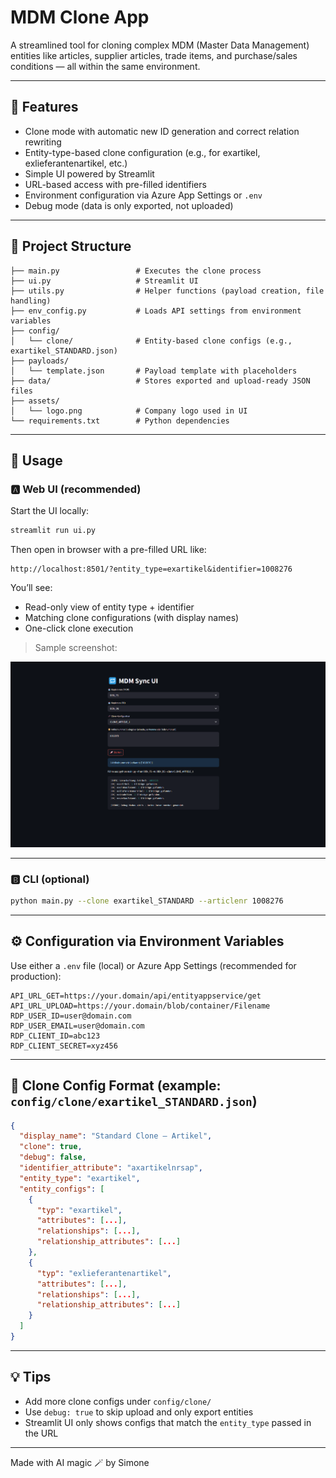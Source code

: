 # MDM Clone App

A streamlined tool for cloning complex MDM (Master Data Management) entities like articles, supplier articles, trade items, and purchase/sales conditions — all within the same environment.

---

## 🔧 Features

- Clone mode with automatic new ID generation and correct relation rewriting
- Entity-type-based clone configuration (e.g., for exartikel, exlieferantenartikel, etc.)
- Simple UI powered by Streamlit
- URL-based access with pre-filled identifiers
- Environment configuration via Azure App Settings or `.env`
- Debug mode (data is only exported, not uploaded)

---

## 🧱 Project Structure

```plaintext
├── main.py                 # Executes the clone process
├── ui.py                   # Streamlit UI
├── utils.py                # Helper functions (payload creation, file handling)
├── env_config.py           # Loads API settings from environment variables
├── config/
│   └── clone/              # Entity-based clone configs (e.g., exartikel_STANDARD.json)
├── payloads/
│   └── template.json       # Payload template with placeholders
├── data/                   # Stores exported and upload-ready JSON files
├── assets/
│   └── logo.png            # Company logo used in UI
└── requirements.txt        # Python dependencies
```

---

## 🚀 Usage

### 🅰️ Web UI (recommended)

Start the UI locally:

```bash
streamlit run ui.py
```

Then open in browser with a pre-filled URL like:

```
http://localhost:8501/?entity_type=exartikel&identifier=1008276
```

You’ll see:
- Read-only view of entity type + identifier
- Matching clone configurations (with display names)
- One-click clone execution

> Sample screenshot:

![Streamlit UI Screenshot](assets/streamlit_ui.png)

---

### 🅱️ CLI (optional)

```bash
python main.py --clone exartikel_STANDARD --articlenr 1008276
```

---

## ⚙️ Configuration via Environment Variables

Use either a `.env` file (local) or Azure App Settings (recommended for production):

```env
API_URL_GET=https://your.domain/api/entityappservice/get
API_URL_UPLOAD=https://your.domain/blob/container/Filename
RDP_USER_ID=user@domain.com
RDP_USER_EMAIL=user@domain.com
RDP_CLIENT_ID=abc123
RDP_CLIENT_SECRET=xyz456
```

---

## 🧪 Clone Config Format (example: `config/clone/exartikel_STANDARD.json`)

```json
{
  "display_name": "Standard Clone – Artikel",
  "clone": true,
  "debug": false,
  "identifier_attribute": "axartikelnrsap",
  "entity_type": "exartikel",
  "entity_configs": [
    {
      "typ": "exartikel",
      "attributes": [...],
      "relationships": [...],
      "relationship_attributes": [...]
    },
    {
      "typ": "exlieferantenartikel",
      "attributes": [...],
      "relationships": [...],
      "relationship_attributes": [...]
    }
  ]
}
```

---

## 💡 Tips

- Add more clone configs under `config/clone/`
- Use `debug: true` to skip upload and only export entities
- Streamlit UI only shows configs that match the `entity_type` passed in the URL

---

Made with AI magic 🪄 by Simone